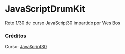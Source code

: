 # JavaScriptDrumKit
Reto 1/30 del curso JavaScript30 impartido por Wes Bos

### Créditos
Curso: [JavaScript30](https://javascript30.com/)
